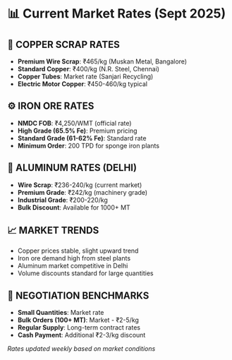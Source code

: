 # 📊 Current Market Rates (Sept 2025)

## 🔶 **COPPER SCRAP RATES**
- **Premium Wire Scrap**: ₹465/kg (Muskan Metal, Bangalore)
- **Standard Copper**: ₹400/kg (N.R. Steel, Chennai)
- **Copper Tubes**: Market rate (Sanjari Recycling)
- **Electric Motor Copper**: ₹450-460/kg typical

## ⚙️ **IRON ORE RATES**
- **NMDC FOB**: ₹4,250/WMT (official rate)
- **High Grade (65.5% Fe)**: Premium pricing
- **Standard Grade (61-62% Fe)**: Standard rate
- **Minimum Order**: 200 TPD for sponge iron plants

## 🔩 **ALUMINUM RATES (DELHI)**
- **Wire Scrap**: ₹236-240/kg (current market)
- **Premium Grade**: ₹242/kg (machinery grade)
- **Industrial Grade**: ₹200-220/kg
- **Bulk Discount**: Available for 1000+ MT

## 📈 **MARKET TRENDS**
- Copper prices stable, slight upward trend
- Iron ore demand high from steel plants
- Aluminum market competitive in Delhi
- Volume discounts standard for large quantities

## 🎯 **NEGOTIATION BENCHMARKS**
- **Small Quantities**: Market rate
- **Bulk Orders (100+ MT)**: Market - ₹2-5/kg
- **Regular Supply**: Long-term contract rates
- **Cash Payment**: Additional ₹2-3/kg discount

*Rates updated weekly based on market conditions*
